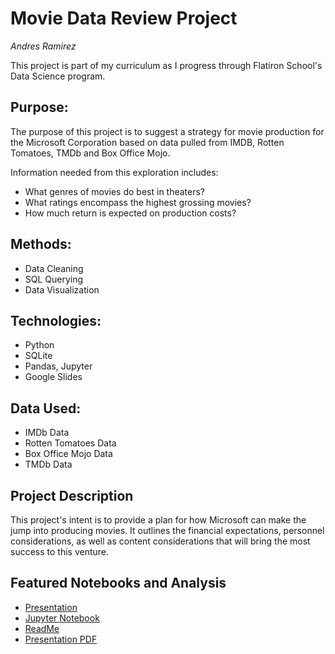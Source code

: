 # Movie Data Review Project
*Andres Ramirez*

This project is part of my curriculum as I progress through Flatiron School's Data Science program.


## Purpose:
The purpose of this project is to suggest a strategy for movie production for the Microsoft Corporation based on data pulled from IMDB, Rotten Tomatoes, TMDb and Box Office Mojo.

Information needed from this exploration includes:

- What genres of movies do best in theaters?
- What ratings encompass the highest grossing movies?
- How much return is expected on production costs?

## Methods:
- Data Cleaning
- SQL Querying
- Data Visualization

## Technologies:
- Python
- SQLite
- Pandas, Jupyter
- Google Slides

## Data Used:
- IMDb Data
- Rotten Tomatoes Data
- Box Office Mojo Data
- TMDb Data

## Project Description
This project's intent is to provide a plan for how Microsoft can make the jump into producing movies. It outlines the financial expectations, personnel considerations, as well as content considerations that will bring the most success to this venture.

## Featured Notebooks and Analysis
* [Presentation](https://docs.google.com/presentation/d/1iSCrGxoMHlpGaVB2I1z_ms6DhHdNvQLCFPjQXd9lfzI/edit?usp=sharing)
* [Jupyter Notebook](https://github.com/6cats1dog/Movie-Analysis-for-Phase-1/blob/main/Movie%20Analysis2.ipynb)
* [ReadMe](README.md)
* [Presentation PDF](https://github.com/6cats1dog/Movie-Analysis-for-Phase-1/blob/main/Microsoft%20Movie%20Analysis%20by%20Andres%20Ramirez.pdf)

